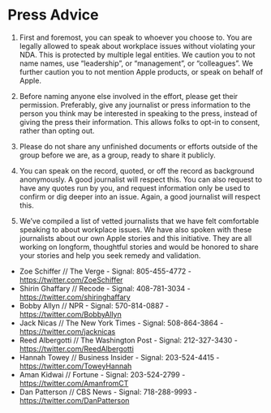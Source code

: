 # Press Advice

1. First and foremost, you can speak to whoever you choose to. You are legally allowed to speak about workplace issues without violating your NDA. This is protected by multiple legal entities. We caution you to not name names, use “leadership”, or “management”, or “colleagues”. We further caution you to not mention Apple products, or speak on behalf of Apple. 

2. Before naming anyone else involved in the effort, please get their permission. Preferably, give any journalist or press information to the person you think may be interested in speaking to the press, instead of giving the press their information. This allows folks to opt-in to consent, rather than opting out.

3. Please do not share any unfinished documents or efforts outside of the group before we are, as a group, ready to share it publicly.

4. You can speak on the record, quoted, or off the record as background anonymously. A good journalist will respect this. You can also request to have any quotes run by you, and request information only be used to confirm or dig deeper into an issue. Again, a good journalist will respect this.

5. We’ve compiled a list of vetted journalists that we have felt comfortable speaking to about workplace issues. We have also spoken with these journalists about our own Apple stories and this initiative. They are all working on longform, thoughtful stories and would be honored to share your stories and help you seek remedy and validation.

- Zoe Schiffer // The Verge - Signal: 805-455-4772 - https://twitter.com/ZoeSchiffer
- Shirin Ghaffary // Recode - Signal: 408-781-3034 - https://twitter.com/shiringhaffary 
- Bobby Allyn // NPR - Signal: 570-814-0887 - https://twitter.com/BobbyAllyn 
- Jack Nicas // The New York Times - Signal: 508-864-3864 - https://twitter.com/jacknicas 
- Reed Albergotti // The Washington Post - Signal: 212-327-3430 - https://twitter.com/ReedAlbergotti
- Hannah Towey // Business Insider - Signal: 203-524-4415 - https://twitter.com/ToweyHannah 
- Aman Kidwai // Fortune - Signal: 203-524-2799 - https://twitter.com/AmanfromCT 
- Dan Patterson // CBS News - Signal: 718-288-9993 - https://twitter.com/DanPatterson
